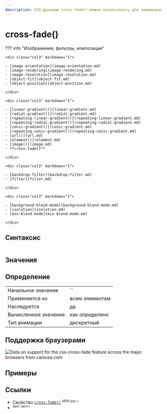 ```yaml
---
description: CSS-функцию cross-fade() можно использовать для смешивания двух или более изображений с заданной прозрачностью.
---
```

<!-- TODO: -->
# cross-fade()

??? info "Изображения, фильтры, композиция"

    <div class="col3" markdown="1">

    - [image-orientation](image-orientation.md)
    - [image-rendering](image-rendering.md)
    - [image-resolution](image-resolution.md)
    - [object-fit](object-fit.md)
    - [object-position](object-position.md)

    </div>

    <div class="col3" markdown="1">

    - [linear-gradient()](linear-gradient.md)
    - [radial-gradient()](radial-gradient.md)
    - [repeating-linear-gradient()](repeating-linear-gradient.md)
    - [repeating-radial-gradient()](repeating-radial-gradient.md)
    - [conic-gradient()](conic-gradient.md)
    - [repeating-conic-gradient()](repeating-conic-gradient.md)
    - [url()](url.md)
    - [element()](element.md)
    - [image()](image.md)
    - **cross-fade()**

    </div>

    <div class="col3" markdown="1">

    - [backdrop-filter](backdrop-filter.md)
    - [filter](filter.md)

    </div>

    <div class="col3" markdown="1">

    - [background-blend-mode](background-blend-mode.md)
    - [isolation](isolation.md)
    - [mix-blend-mode](mix-blend-mode.md)

    </div>

## Синтаксис

```css

```

## Значения

## Определение

|                      |                |
| -------------------- | -------------- |
| Начальное значение   | ``             |
| Применяется ко       | всем элементам |
| Наследуется          | да             |
| Вычисленное значение | как определено |
| Тип анимации         | дискретный     |

## Поддержка браузерами

<p class="ciu_embed" data-feature="css-cross-fade" data-periods="future_1,current,past_1,past_2" data-accessible-colours="false">
<picture>
<source type="image/webp" srcset="https://caniuse.bitsofco.de/image/css-cross-fade.webp">
<source type="image/png" srcset="https://caniuse.bitsofco.de/image/css-cross-fade.png">
<img src="https://caniuse.bitsofco.de/image/css-cross-fade.jpg" alt="Data on support for the css-cross-fade feature across the major browsers from caniuse.com">
</picture>
</p>

## Примеры

## Ссылки

- Свойство [`cross-fade()`](https://developer.mozilla.org/ru/docs/Web/CSS/cross-fade()) <sup><small>MDN (рус.)</small></sup>
- []() <sup><small>Spec (англ.)</small></sup>
